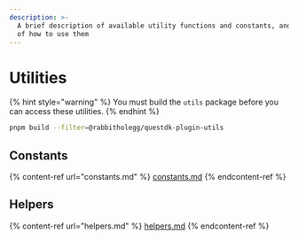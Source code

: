 ```yaml
---
description: >-
  A brief description of available utility functions and constants, and example
  of how to use them
---
```


# Utilities

{% hint style="warning" %}
You must build the `utils` package before you can access these utilities.
{% endhint %}

```bash
pnpm build --filter=@rabbitholegg/questdk-plugin-utils
```

## Constants

{% content-ref url="constants.md" %}
[constants.md](constants.md)
{% endcontent-ref %}

## Helpers

{% content-ref url="helpers.md" %}
[helpers.md](helpers.md)
{% endcontent-ref %}
